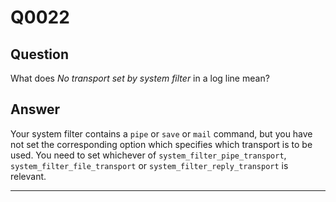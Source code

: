 Q0022
=====

Question
--------

What does *No transport set by system filter* in a log line mean?

Answer
------

Your system filter contains a `pipe` or `save` or `mail` command, but
you have not set the corresponding option which specifies which
transport is to be used. You need to set whichever of
`system_filter_pipe_transport`, `system_filter_file_transport` or
`system_filter_reply_transport` is relevant.

* * * * *
